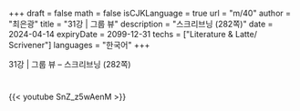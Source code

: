 +++
draft = false
math = false
isCJKLanguage = true
url = "m/40"
author = "최은광"
title = "31강 | 그룹 뷰"
description = "스크리브닝 (282쪽)"
date = 2024-04-14
expiryDate = 2099-12-31
techs = ["Literature & Latte/ Scrivener"]
languages = "한국어"
+++

31강 | 그룹 뷰 – 스크리브닝 (282쪽)

<!--more--> 

#

{{< youtube SnZ_z5wAenM >}}

#